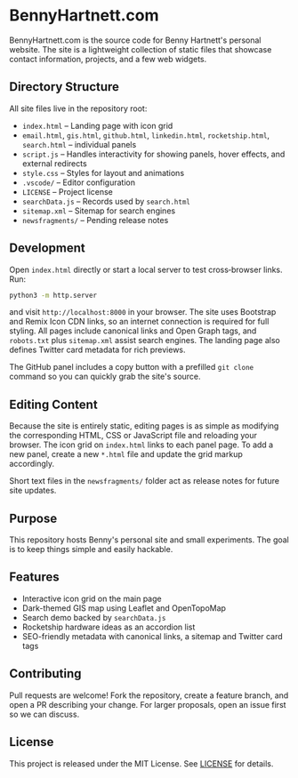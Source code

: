 # BennyHartnett.com

BennyHartnett.com is the source code for Benny Hartnett's personal website. The site is a lightweight collection of static files that showcase contact information, projects, and a few web widgets.

## Directory Structure
All site files live in the repository root:

- `index.html` – Landing page with icon grid
- `email.html`, `gis.html`, `github.html`, `linkedin.html`, `rocketship.html`, `search.html` – individual panels
- `script.js` – Handles interactivity for showing panels, hover effects, and external redirects
- `style.css` – Styles for layout and animations
- `.vscode/` – Editor configuration
- `LICENSE` – Project license
- `searchData.js` – Records used by `search.html`
- `sitemap.xml` – Sitemap for search engines
- `newsfragments/` – Pending release notes

## Development
Open `index.html` directly or start a local server to test cross‑browser links. Run:

```bash
python3 -m http.server
```

and visit `http://localhost:8000` in your browser. The site uses Bootstrap and Remix Icon CDN links, so an internet connection is required for full styling. All pages include canonical links and Open Graph tags, and `robots.txt` plus `sitemap.xml` assist search engines. The landing page also defines Twitter card metadata for rich previews.

The GitHub panel includes a copy button with a prefilled `git clone` command so you can quickly grab the site's source.

## Editing Content
Because the site is entirely static, editing pages is as simple as modifying the
corresponding HTML, CSS or JavaScript file and reloading your browser. The icon
grid on `index.html` links to each panel page. To add a new panel, create a new
`*.html` file and update the grid markup accordingly.

Short text files in the `newsfragments/` folder act as release notes for future
site updates.

## Purpose
This repository hosts Benny's personal site and small experiments. The goal is to keep things simple and easily hackable.

## Features
- Interactive icon grid on the main page
- Dark-themed GIS map using Leaflet and OpenTopoMap
- Search demo backed by `searchData.js`
- Rocketship hardware ideas as an accordion list
- SEO-friendly metadata with canonical links, a sitemap and Twitter card tags

## Contributing
Pull requests are welcome! Fork the repository, create a feature branch, and open a PR describing your change. For larger proposals, open an issue first so we can discuss.

 
## License
This project is released under the MIT License. See [LICENSE](LICENSE) for details.
 
 
